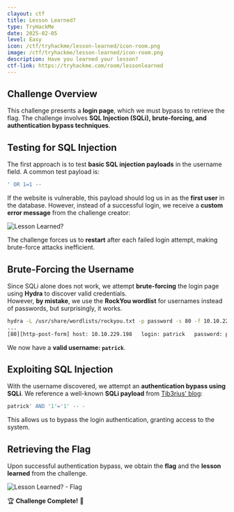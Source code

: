 ```yaml
---
clayout: ctf
title: Lesson Learned?
type: TryHackMe
date: 2025-02-05
level: Easy
icon: /ctf/tryhackme/lesson-learned/icon-room.png
image: /ctf/tryhackme/lesson-learned/icon-room.png
description: Have you learned your lesson?
ctf-link: https://tryhackme.com/room/lessonlearned
---
```


## Challenge Overview

This challenge presents a **login page**, which we must bypass to retrieve the flag. The challenge involves **SQL
Injection (SQLi), brute-forcing, and authentication bypass techniques**.

## Testing for SQL Injection

The first approach is to test **basic SQL injection payloads** in the username field. A common test payload is:

```sql
' OR 1=1 --  
```

If the website is vulnerable, this payload should log us in as the **first user** in the database. However, instead of a
successful login, we receive a **custom error message** from the challenge creator:

![Lesson Learned?](/ctf/tryhackme/lesson-learned/lesson-learned.png)

The challenge forces us to **restart** after each failed login attempt, making brute-force attacks inefficient.

## Brute-Forcing the Username

Since SQLi alone does not work, we attempt **brute-forcing** the login page using **Hydra** to discover valid
credentials.  
However, **by mistake**, we use the **RockYou wordlist** for usernames instead of passwords, but surprisingly, it works.

```bash
hydra -L /usr/share/wordlists/rockyou.txt -p password -s 80 -f 10.10.229.198 http-post-form "/:username=^USER^&password=^PASS^:Invalid username and password."
...
[80][http-post-form] host: 10.10.229.198   login: patrick   password: password
```

We now have a **valid username: `patrick`**.

## Exploiting SQL Injection

With the username discovered, we attempt an **authentication bypass using SQLi**. We reference a well-known **SQLi
payload** from [Tib3rius' blog](https://tib3rius.com/sqli.html):

```sql
patrick' AND '1'='1' -- -
```

This allows us to bypass the login authentication, granting access to the system.

## Retrieving the Flag

Upon successful authentication bypass, we obtain the **flag** and the **lesson learned** from the challenge.

![Lesson Learned? - Flag](/ctf/tryhackme/lesson-learned/flag.png)

🏆 **Challenge Complete!** 🚀
